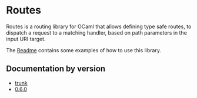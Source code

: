 # Routes
Routes is a routing library for OCaml that allows defining type safe routes, to dispatch a request to a
matching handler, based on path parameters in the input URI target.

The [Readme](https://github.com/anuragsoni/routes/blob/master/README.md) contains some examples of how to use this library.

## Documentation by version

- [trunk](trunk)
- [0.6.0](0.6.0)

